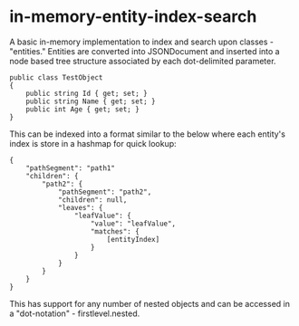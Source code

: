 ﻿# in-memory-entity-index-search

A basic in-memory implementation to index and search upon classes - "entities." Entities are converted into JSONDocument and inserted into a node based tree structure associated by each dot-delimited parameter. 

```
public class TestObject
{
    public string Id { get; set; }
    public string Name { get; set; }
    public int Age { get; set; }
}
```

This can be indexed into a format similar to the below where each entity's index is store in a hashmap for quick lookup:

```
{
    "pathSegment": "path1"
    "children": {
        "path2": {
            "pathSegment": "path2",
            "children": null,
            "leaves": {
                "leafValue": {
                    "value": "leafValue",
                    "matches": {
                        [entityIndex]
                    }
                }
            }
        }
    }
}
```

This has support for any number of nested objects and can be accessed in a "dot-notation" - firstlevel.nested. 

